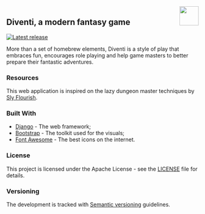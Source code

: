 <img src="https://s3.amazonaws.com/diventi-assets/static/brand/diventi-mini-github.jpg" width="50" align="right" />

## Diventi, a modern fantasy game

[![Latest release](https://img.shields.io/github/release/flavoi/diventi/all.svg)](https://github.com/flavoi/diventi/releases/tag/1.0.0-alpha.7)

More than a set of homebrew elements, Diventi is a style of play that embraces fun, encourages role playing and help game masters to better prepare their fantastic adventures.

### Resources
This web application is inspired on the lazy dungeon master techniques by [Sly Flourish](http://slyflourish.com).

### Built With
* [Django](https://www.djangoproject.com/) - The web framework;
* [Bootstrap](http://getbootstrap.com) - The toolkit used for the visuals;
* [Font Awesome](https://fontawesome.com/) - The best icons on the internet.

### License
This project is licensed under the Apache License - see the [LICENSE](LICENSE) file for details.

### Versioning
The development is tracked with [Semantic versioning](http://semver.org) guidelines.